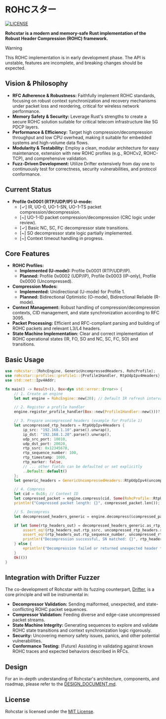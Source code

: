 # ROHCスター

[![LICENSE](https://img.shields.io/badge/license-MIT-blue.svg)](LICENSE)
<!-- TODO: Add CI Status Badge when available: [![CI Status](https://github.com/your_username/rohcstar/actions/workflows/rust.yml/badge.svg)](https://github.com/your_username/rohcstar/actions) -->

**Rohcstar is a modern and memory-safe Rust implementation of the Robust Header Compression (ROHC) framework.**

> [!WARNING]
> This ROHC implementation is in early development phase.
> The API is unstable, features are incomplete, and breaking changes should be expected.

## Vision & Philosophy

*   **RFC Adherence & Robustness:** Faithfully implement ROHC standards, focusing on robust context synchronization and recovery mechanisms under packet loss and reordering, critical for wireless network performance.
*   **Memory Safety & Security:** Leverage Rust's strengths to create a secure ROHC solution suitable for critical telecom infrastructure like 5G PDCP layers.
*   **Performance & Efficiency:** Target high compression/decompression throughput and low CPU overhead, making it suitable for embedded systems and high-volume data flows.
*   **Modularity & Testability:** Employ a clean, modular architecture for easy maintenance, extension with new ROHC profiles (e.g., ROHCv2, ROHC-TCP), and comprehensive validation.
*   **Fuzz-Driven Development:** Utilize Drifter extensively from day one to continuously test for correctness, security vulnerabilities, and protocol conformance.

## Current Status

*   **Profile 0x0001 (RTP/UDP/IP) U-mode:**
    *   [✓] IR, UO-0, UO-1-SN, UO-1-TS packet compression/decompression.
    *   [~] UO-1-ID packet compression/decompression (CRC logic under review).
    *   [✓] Basic NC, SC, FC decompressor state transitions.
    *   [~] SO decompressor state logic partially implemented.
    *   [~] Context timeout handling in progress.

## Core Features

*   **ROHC Profiles:**
    *   **Implemented (U-mode):** Profile 0x0001 (RTP/UDP/IP).
    *   **Planned:** Profile 0x0002 (UDP/IP), Profile 0x0003 (IP-only), Profile 0x0000 (Uncompressed).
*   **Compression Modes:**
    *   **Implemented:** Unidirectional (U-mode) for Profile 1.
    *   **Planned:** Bidirectional Optimistic (O-mode), Bidirectional Reliable (R-mode).
*   **Context Management:** Robust handling of compression/decompression contexts, CID management, and state synchronization according to RFC 3095.
*   **Packet Processing:** Efficient and RFC-compliant parsing and building of ROHC packets and relevant L3/L4 headers.
*   **State Machine Implementation:** Clear and correct implementation of ROHC operational states (IR, FO, SO and NC, SC, FC, SO) and transitions.

## Basic Usage

```rust
use rohcstar::{RohcEngine, GenericUncompressedHeaders, RohcProfile};
use rohcstar::profiles::profile1::{Profile1Handler, RtpUdpIpv4Headers};
use std::net::Ipv4Addr;

fn main() -> Result<(), Box<dyn std::error::Error>> {
    // 1. Create an engine
    let mut engine = RohcEngine::new(20); // Default IR refresh interval

    // 2. Register a profile handler
    engine.register_profile_handler(Box::new(Profile1Handler::new()))?;

    // 3. Prepare uncompressed headers (example for Profile 1)
    let uncompressed_rtp_headers = RtpUdpIpv4Headers {
        ip_src: "192.168.1.10".parse().unwrap(),
        ip_dst: "192.168.1.20".parse().unwrap(),
        udp_src_port: 10010,
        udp_dst_port: 20020,
        rtp_ssrc: 0x12345678,
        rtp_sequence_number: 100,
        rtp_timestamp: 1000,
        rtp_marker: false,
        // ... other fields can be defaulted or set explicitly
        ..Default::default()
    };
    let generic_headers = GenericUncompressedHeaders::RtpUdpIpv4(uncompressed_rtp_headers.clone());

    // 4. Compress
    let cid = 0u16; // Context ID
    let compressed_packet = engine.compress(cid, Some(RohcProfile::RtpUdpIp), &generic_headers)?;
    println!("Compressed packet length: {}", compressed_packet.len());

    // 5. Decompress
    let decompressed_headers_generic = engine.decompress(&compressed_packet)?;

    if let Some(rtp_headers_out) = decompressed_headers_generic.as_rtp_udp_ipv4() {
        assert_eq!(rtp_headers_out.rtp_ssrc, uncompressed_rtp_headers.rtp_ssrc);
        assert_eq!(rtp_headers_out.rtp_sequence_number, uncompressed_rtp_headers.rtp_sequence_number);
        println!("Decompression successful, SN matched: {}", rtp_headers_out.rtp_sequence_number);
    } else {
        eprintln!("Decompression failed or returned unexpected header type.");
    }
    Ok(())
}
```

## Integration with Drifter Fuzzer

The co-development of Rohcstar with its fuzzing counterpart, [Drifter](https://github.com/mitander/drifter), is a core principle and will be instrumental in:
*   **Decompressor Validation:** Sending malformed, unexpected, and state-conflicting ROHC packet sequences.
*   **Compressor Validation:** Feeding diverse and edge-case uncompressed packet streams.
*   **State Machine Integrity:** Generating sequences to explore and validate ROHC state transitions and context synchronization logic rigorously.
*   **Security:** Uncovering memory safety issues, panics, and other potential vulnerabilities.
*   **Conformance Testing:** (Future) Assisting in validating against known ROHC traces and expected behaviors described in RFCs.

## Design

For an in-depth understanding of Rohcstar's architecture, components, and roadmap, please refer to the [DESIGN_DOCUMENT.md](docs/DESIGN_DOCUMENT.md).

## License

Rohcstar is licensed under the [MIT License](LICENSE).
